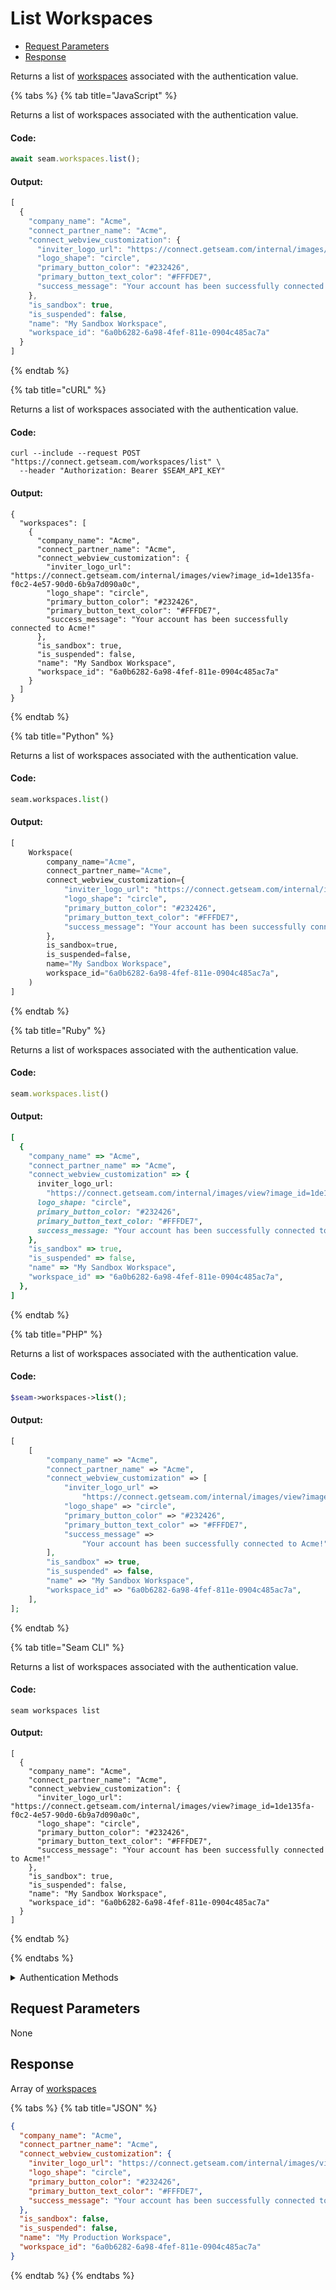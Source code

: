 # List Workspaces

- [Request Parameters](#request-parameters)
- [Response](#response)

Returns a list of [workspaces](../../core-concepts/workspaces/README.md) associated with the authentication value.


{% tabs %}
{% tab title="JavaScript" %}

Returns a list of workspaces associated with the authentication value.

#### Code:

```javascript
await seam.workspaces.list();
```

#### Output:

```javascript
[
  {
    "company_name": "Acme",
    "connect_partner_name": "Acme",
    "connect_webview_customization": {
      "inviter_logo_url": "https://connect.getseam.com/internal/images/view?image_id=1de135fa-f0c2-4e57-90d0-6b9a7d090a0c",
      "logo_shape": "circle",
      "primary_button_color": "#232426",
      "primary_button_text_color": "#FFFDE7",
      "success_message": "Your account has been successfully connected to Acme!"
    },
    "is_sandbox": true,
    "is_suspended": false,
    "name": "My Sandbox Workspace",
    "workspace_id": "6a0b6282-6a98-4fef-811e-0904c485ac7a"
  }
]
```
{% endtab %}

{% tab title="cURL" %}

Returns a list of workspaces associated with the authentication value.

#### Code:

```curl
curl --include --request POST "https://connect.getseam.com/workspaces/list" \
  --header "Authorization: Bearer $SEAM_API_KEY"
```

#### Output:

```curl
{
  "workspaces": [
    {
      "company_name": "Acme",
      "connect_partner_name": "Acme",
      "connect_webview_customization": {
        "inviter_logo_url": "https://connect.getseam.com/internal/images/view?image_id=1de135fa-f0c2-4e57-90d0-6b9a7d090a0c",
        "logo_shape": "circle",
        "primary_button_color": "#232426",
        "primary_button_text_color": "#FFFDE7",
        "success_message": "Your account has been successfully connected to Acme!"
      },
      "is_sandbox": true,
      "is_suspended": false,
      "name": "My Sandbox Workspace",
      "workspace_id": "6a0b6282-6a98-4fef-811e-0904c485ac7a"
    }
  ]
}
```
{% endtab %}

{% tab title="Python" %}

Returns a list of workspaces associated with the authentication value.

#### Code:

```python
seam.workspaces.list()
```

#### Output:

```python
[
    Workspace(
        company_name="Acme",
        connect_partner_name="Acme",
        connect_webview_customization={
            "inviter_logo_url": "https://connect.getseam.com/internal/images/view?image_id=1de135fa-f0c2-4e57-90d0-6b9a7d090a0c",
            "logo_shape": "circle",
            "primary_button_color": "#232426",
            "primary_button_text_color": "#FFFDE7",
            "success_message": "Your account has been successfully connected to Acme!",
        },
        is_sandbox=true,
        is_suspended=false,
        name="My Sandbox Workspace",
        workspace_id="6a0b6282-6a98-4fef-811e-0904c485ac7a",
    )
]
```
{% endtab %}

{% tab title="Ruby" %}

Returns a list of workspaces associated with the authentication value.

#### Code:

```ruby
seam.workspaces.list()
```

#### Output:

```ruby
[
  {
    "company_name" => "Acme",
    "connect_partner_name" => "Acme",
    "connect_webview_customization" => {
      inviter_logo_url:
        "https://connect.getseam.com/internal/images/view?image_id=1de135fa-f0c2-4e57-90d0-6b9a7d090a0c",
      logo_shape: "circle",
      primary_button_color: "#232426",
      primary_button_text_color: "#FFFDE7",
      success_message: "Your account has been successfully connected to Acme!",
    },
    "is_sandbox" => true,
    "is_suspended" => false,
    "name" => "My Sandbox Workspace",
    "workspace_id" => "6a0b6282-6a98-4fef-811e-0904c485ac7a",
  },
]
```
{% endtab %}

{% tab title="PHP" %}

Returns a list of workspaces associated with the authentication value.

#### Code:

```php
$seam->workspaces->list();
```

#### Output:

```php
[
    [
        "company_name" => "Acme",
        "connect_partner_name" => "Acme",
        "connect_webview_customization" => [
            "inviter_logo_url" =>
                "https://connect.getseam.com/internal/images/view?image_id=1de135fa-f0c2-4e57-90d0-6b9a7d090a0c",
            "logo_shape" => "circle",
            "primary_button_color" => "#232426",
            "primary_button_text_color" => "#FFFDE7",
            "success_message" =>
                "Your account has been successfully connected to Acme!",
        ],
        "is_sandbox" => true,
        "is_suspended" => false,
        "name" => "My Sandbox Workspace",
        "workspace_id" => "6a0b6282-6a98-4fef-811e-0904c485ac7a",
    ],
];
```
{% endtab %}

{% tab title="Seam CLI" %}

Returns a list of workspaces associated with the authentication value.

#### Code:

```seam_cli
seam workspaces list
```

#### Output:

```seam_cli
[
  {
    "company_name": "Acme",
    "connect_partner_name": "Acme",
    "connect_webview_customization": {
      "inviter_logo_url": "https://connect.getseam.com/internal/images/view?image_id=1de135fa-f0c2-4e57-90d0-6b9a7d090a0c",
      "logo_shape": "circle",
      "primary_button_color": "#232426",
      "primary_button_text_color": "#FFFDE7",
      "success_message": "Your account has been successfully connected to Acme!"
    },
    "is_sandbox": true,
    "is_suspended": false,
    "name": "My Sandbox Workspace",
    "workspace_id": "6a0b6282-6a98-4fef-811e-0904c485ac7a"
  }
]
```
{% endtab %}

{% endtabs %}


<details>

<summary>Authentication Methods</summary>

- API key
- Client session token
- Personal access token
  <br>Can also include the `seam-workspace` header in the request.

To learn more, see [Authentication](https://docs.seam.co/latest/api/authentication).
</details>

## Request Parameters

None


## Response

Array of [workspaces](.)


{% tabs %}
{% tab title="JSON" %}



```json
{
  "company_name": "Acme",
  "connect_partner_name": "Acme",
  "connect_webview_customization": {
    "inviter_logo_url": "https://connect.getseam.com/internal/images/view?image_id=1de135fa-f0c2-4e57-90d0-6b9a7d090a0c",
    "logo_shape": "circle",
    "primary_button_color": "#232426",
    "primary_button_text_color": "#FFFDE7",
    "success_message": "Your account has been successfully connected to Acme!"
  },
  "is_sandbox": false,
  "is_suspended": false,
  "name": "My Production Workspace",
  "workspace_id": "6a0b6282-6a98-4fef-811e-0904c485ac7a"
}
```
{% endtab %}
{% endtabs %}
